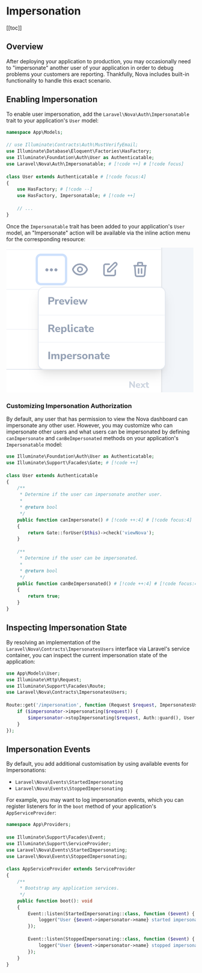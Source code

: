# Impersonation

[[toc]]

## Overview

After deploying your application to production, you may occasionally need to "impersonate" another user of your application in order to debug problems your customers are reporting. Thankfully, Nova includes built-in functionality to handle this exact scenario.

## Enabling Impersonation

To enable user impersonation, add the `Laravel\Nova\Auth\Impersonatable` trait to your application's `User` model:

```php
namespace App\Models;

// use Illuminate\Contracts\Auth\MustVerifyEmail;
use Illuminate\Database\Eloquent\Factories\HasFactory;
use Illuminate\Foundation\Auth\User as Authenticatable;
use Laravel\Nova\Auth\Impersonatable; # [!code ++] # [!code focus]

class User extends Authenticatable # [!code focus:4]
{
    use HasFactory; # [!code --]
    use HasFactory, Impersonatable; # [!code ++]

    // ...
}
```

Once the `Impersonatable` trait has been added to your application's `User` model, an "Impersonate" action will be available via the inline action menu for the corresponding resource:

![Impersonation](./img/impersonate.png)

### Customizing Impersonation Authorization

By default, any user that has permission to view the Nova dashboard can impersonate any other user. However, you may customize who can impersonate other users and what users can be impersonated by defining `canImpersonate` and `canBeImpersonated` methods on your application's `Impersonatable` model:

```php
use Illuminate\Foundation\Auth\User as Authenticatable;
use Illuminate\Support\Facades\Gate; # [!code ++]

class User extends Authenticatable
{
    /**
     * Determine if the user can impersonate another user.
     *
     * @return bool
     */
    public function canImpersonate() # [!code ++:4] # [!code focus:4]
    {
        return Gate::forUser($this)->check('viewNova');
    }

    /**
     * Determine if the user can be impersonated.
     *
     * @return bool
     */
    public function canBeImpersonated() # [!code ++:4] # [!code focus:4]
    {
        return true;
    }
}
```

## Inspecting Impersonation State

By resolving an implementation of the `Laravel\Nova\Contracts\ImpersonatesUsers` interface via Laravel's service container, you can inspect the current impersonation state of the application:

```php
use App\Models\User;
use Illuminate\Http\Request;
use Illuminate\Support\Facades\Route;
use Laravel\Nova\Contracts\ImpersonatesUsers;

Route::get('/impersonation', function (Request $request, ImpersonatesUsers $impersonator) { # [!code ++:5] # [!code focus:5]
    if ($impersonator->impersonating($request)) {
        $impersonator->stopImpersonating($request, Auth::guard(), User::class);
    }
});
```

## Impersonation Events

By default, you add additional customisation by using available events for Impersonations:

- `Laravel\Nova\Events\StartedImpersonating`
- `Laravel\Nova\Events\StoppedImpersonating`

For example, you may want to log impersonation events, which you can register listeners for in the `boot` method of your application's `AppServiceProvider`:

```php
namespace App\Providers;

use Illuminate\Support\Facades\Event;
use Illuminate\Support\ServiceProvider;
use Laravel\Nova\Events\StartedImpersonating;
use Laravel\Nova\Events\StoppedImpersonating;

class AppServiceProvider extends ServiceProvider
{
    /**
     * Bootstrap any application services.
     */
    public function boot(): void
    {
        Event::listen(StartedImpersonating::class, function ($event) { # [!code ++:3] # [!code focus:3]
            logger("User {$event->impersonator->name} started impersonating {$event->impersonated->name}");
        });

        Event::listen(StoppedImpersonating::class, function ($event) { # [!code ++:3] # [!code focus:3]
            logger("User {$event->impersonator->name} stopped impersonating {$event->impersonated->name}");
        });
    }
}
```

